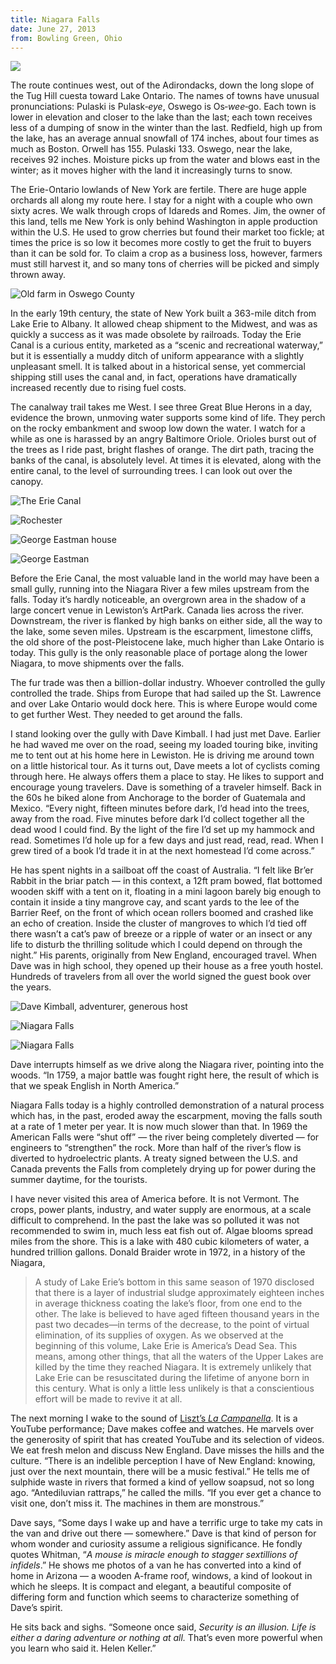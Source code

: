 ```yaml
---
title: Niagara Falls
date: June 27, 2013
from: Bowling Green, Ohio
---
```


![](/images/biking/P1180041.jpg)

The route continues west, out of the Adirondacks, down the long slope of the Tug
Hill cuesta toward Lake Ontario.  The names of towns have unusual
pronunciations: Pulaski is Pulask&#8209;<i>eye</i>, Oswego is
Os&#8209;<i>wee</i>&#8209;go. Each town is lower in elevation and closer to the
lake than the last; each town receives less of a dumping of snow in the winter
than the last. Redfield, high up from the lake,  has an average annual snowfall
of 174 inches, about four times as much as Boston. Orwell has 155. Pulaski 133.
Oswego, near the lake, receives 92 inches. Moisture picks up from the water and
blows east in the winter; as it moves higher with the land it increasingly turns
to snow.

The Erie-Ontario lowlands of New York are fertile. There are huge apple
orchards all along my route here. I stay for a night with a couple who own sixty
acres. We walk through crops of Idareds and Romes. Jim, the owner of this land,
tells me New York is only behind Washington in apple production within the U.S.
He used to grow cherries but found their market too fickle; at times the price
is so low it becomes more costly to get the fruit to buyers than it can be sold
for. To claim a crop as a business loss, however, farmers must still harvest it,
and so many tons of cherries will be picked and simply thrown away.

![Old farm in Oswego County](/images/biking/P1170957.jpg)

In the early 19th century, the state of New York built a 363-mile ditch from
Lake Erie to Albany. It allowed cheap shipment to the Midwest, and was as
quickly a success as it was made obsolete by railroads. Today the Erie Canal is
a curious entity, marketed as a “scenic and recreational waterway,” but it is
essentially a muddy ditch of uniform appearance with a slightly unpleasant
smell. It is talked about in a historical sense, yet commercial shipping still
uses the canal and, in fact, operations have dramatically increased recently due
to rising fuel costs.

The canalway trail takes me West. I see three Great Blue Herons in a day,
evidence the brown, unmoving water supports some kind of life. They perch on the
rocky embankment and swoop low down the water. I watch for a while as one is
harassed by an angry Baltimore Oriole. Orioles burst out of the trees as I ride
past, bright flashes of orange. The dirt path, tracing the banks of the canal,
is absolutely level.  At times it is elevated, along with the entire canal, to
the level of surrounding trees. I can look out over the canopy.

![The Erie Canal](/images/biking/P1180029.jpg)

![Rochester](/images/biking/P1180026.jpg)

![George Eastman house](/images/biking/P1170993.jpg)

![George Eastman](/images/biking/P1170989.jpg)

Before the Erie Canal, the most valuable land in the world may have been a
small gully, running into the Niagara River a few miles upstream from the falls.
Today it’s hardly noticeable, an overgrown area in the shadow of a large concert
venue in Lewiston’s ArtPark. Canada lies across the river. Downstream, the river
is flanked by high banks on either side, all the way to the lake, some seven
miles. Upstream is the escarpment, limestone cliffs, the old shore of the
post-Pleistocene lake, much higher than Lake Ontario is today. This gully is the
only reasonable place of portage along the lower Niagara, to move shipments over the
falls.

The fur trade was then a billion-dollar industry. Whoever controlled the gully
controlled the trade. Ships from Europe that had sailed up the St. Lawrence and
over Lake Ontario would dock here. This is where Europe would come to get
further West. They needed to get around the falls.

I stand looking over the gully with Dave Kimball. I had just met Dave.
Earlier he had waved me over on the road, seeing my loaded touring bike,
inviting me to tent out at his home here in Lewiston. He is driving me
around town on a little historical tour. As it turns out, Dave meets a lot of
cyclists coming through here. He always offers them a place to stay. He likes to
support and encourage young travelers. Dave is something of a traveler himself.
Back in the 60s he biked alone from Anchorage to the border of Guatemala and
Mexico.  “Every night, fifteen minutes before dark, I’d head into the trees,
away from the road.  Five minutes before dark I’d collect together all the dead
wood I could find. By the light of the fire I’d set up my hammock and read.
Sometimes I’d hole up for a few days and just read, read, read. When I grew
tired of a book I’d trade it in at the next homestead I’d come across.”

He has spent nights in a sailboat off the coast of Australia. “I felt like Br’er
Rabbit in the briar patch — in this context, a 12ft pram bowed, flat bottomed
wooden skiff with a tent on it, floating in a mini lagoon barely big enough to
contain it inside a tiny mangrove cay, and scant yards to the
lee of the Barrier Reef, on the front of which ocean rollers boomed and crashed
like an echo of creation. Inside the cluster of mangroves to which I’d tied off
there wasn’t a cat’s paw of breeze or a ripple of water or an insect or any life
to disturb the thrilling solitude which I could depend on through the night.”
His parents, originally from New England, encouraged travel. When Dave was in
high school, they opened up their house as a free youth hostel. Hundreds of
travelers from all over the world signed the guest book over the years.

![Dave Kimball, adventurer, generous host](/images/biking/P1180082.jpg)

![Niagara Falls](/images/biking/P1180116.jpg)

![Niagara Falls](/images/biking/P1180135.jpg)

Dave interrupts himself as we drive along the Niagara river, pointing into the
woods.  “In 1759, a major battle was fought right here, the result of which is
that we speak English in North America.”

Niagara Falls today is a highly controlled demonstration of a natural process
which has, in the past, eroded away the escarpment, moving the falls
south at a rate of 1 meter per year. It is now much slower than that.  In 1969 the
American Falls were “shut off” — the river being completely diverted — for
engineers to “strengthen” the rock.  More than half of the river’s flow is
diverted to hydroelectric plants. A treaty signed between the U.S. and Canada
prevents the Falls from completely drying up for power during the summer
daytime, for the tourists.

I have never visited this area of America before. It is not Vermont. The crops,
power plants, industry, and water supply are enormous, at a scale difficult to
comprehend.  In the past the lake was so polluted it was not recommended to swim
in, much less eat fish out of. Algae blooms spread miles from the shore. This is
a lake with 480 cubic kilometers of water, a hundred trillion gallons. Donald
Braider wrote in 1972, in a history of the Niagara,

> A study of Lake Erie’s bottom in this same season of 1970 disclosed that there
> is a layer of industrial sludge approximately eighteen inches in average
> thickness coating the lake’s floor, from one end to the other. The lake is
> believed to have aged fifteen thousand years in the past two decades—in terms
> of the decrease, to the point of virtual elimination, of its supplies of
> oxygen. As we observed at the beginning of this volume, Lake Erie is America’s
> Dead Sea. This means, among other things, that all the waters of the Upper
> Lakes are killed by the time they reached Niagara. It is extremely unlikely
> that Lake Erie can be resuscitated during the lifetime of anyone born in this
> century. What is only a little less unlikely is that a conscientious effort
> will be made to revive it at all.

The next morning I wake to the sound of [Liszt’s _La
Campanella_](http://www.youtube.com/watch?v=hEnfZjqMSy0). It is a YouTube
performance; Dave makes coffee and watches. He marvels over the generosity of
spirit that has created YouTube and its selection of videos. We eat
fresh melon and discuss New England. Dave misses the hills and the culture.
“There is an indelible perception I have of New England: knowing, just over the
next mountain, there will be a music festival.” He tells me of sulphide waste in
rivers that formed a kind of yellow soapsud, not so long ago.  “Antediluvian
rattraps,” he called the mills. “If you ever get a chance to visit one, don’t
miss it. The machines in them are monstrous.”

Dave says, “Some days I wake up and have a terrific urge to take my cats in the
van and drive out there — somewhere.” Dave is that kind of person for whom
wonder and curiosity assume a religious significance. He fondly quotes Whitman, “_A
mouse is miracle enough to stagger sextillions of infidels_.” He shows me photos
of a van he has converted into a kind of home in Arizona — a wooden A-frame
roof, windows, a kind of lookout in which he sleeps. It is compact and elegant,
a beautiful composite of differing form and function which seems to characterize
something of Dave’s spirit.

He sits back and sighs. “Someone once said, _Security is an illusion. Life is
either a daring adventure or nothing at all._ That’s even
more powerful when you learn who said it. Helen Keller.”
